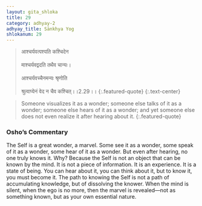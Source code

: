 ```yaml
---
layout: gita_shloka
title: 29
category: adhyay-2
adhyay_title: Sānkhya Yog
shlokanum: 29
---
```


> आश्चर्यवत्पश्यति कश्चिदेन<br><br>माश्चर्यवद्वदति तथैव चान्यः।<br><br>आश्चर्यवच्चैनमन्यः श्रृणोति<br><br>श्रुत्वाप्येनं वेद न चैव कश्चित्।।2.29।।
{:.featured-quote}
{:.text-center}

> Someone visualizes it as a wonder; someone else talks of it as a wonder; someone else hears of it as a wonder; and yet someone else does not even realize it after hearing about it.
{:.featured-quote}

### Osho’s Commentary
The Self is a great wonder, a marvel. Some see it as a wonder, some speak of it as a wonder, some hear of it as a wonder. But even after hearing, no one truly knows it.
Why? Because the Self is not an object that can be known by the mind. It is not a piece of information. It is an experience. It is a state of being. You can hear about it, you can think about it, but to know it, you must become it.
The path to knowing the Self is not a path of accumulating knowledge, but of dissolving the knower. When the mind is silent, when the ego is no more, then the marvel is revealed—not as something known, but as your own essential nature.
